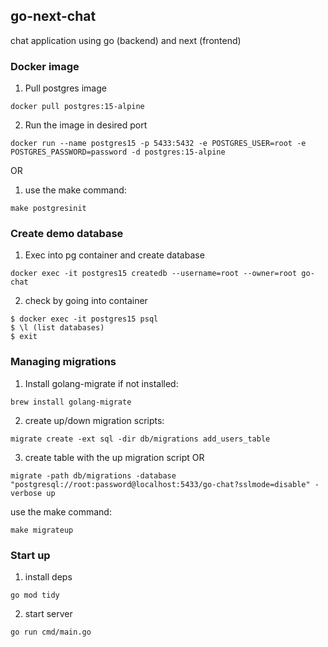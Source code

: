 ## go-next-chat
chat application using go (backend) and next (frontend)

### Docker image
1) Pull postgres image
````
docker pull postgres:15-alpine
````
2) Run the image in desired port
````
docker run --name postgres15 -p 5433:5432 -e POSTGRES_USER=root -e POSTGRES_PASSWORD=password -d postgres:15-alpine
````
OR

1) use the make command:
````
make postgresinit
````

### Create demo database
1) Exec into pg container and create database
````
docker exec -it postgres15 createdb --username=root --owner=root go-chat
````
2) check by going into container 
````
$ docker exec -it postgres15 psql
$ \l (list databases)
$ exit
````

### Managing migrations
1) Install golang-migrate if not installed:
````
brew install golang-migrate
````
2) create up/down migration scripts:
````
migrate create -ext sql -dir db/migrations add_users_table 
````
3) create table with the up migration script OR
````
migrate -path db/migrations -database "postgresql://root:password@localhost:5433/go-chat?sslmode=disable" -verbose up 
````
use the make command:
````
make migrateup
````

### Start up
1) install deps
````
go mod tidy
````
2) start server
````
go run cmd/main.go